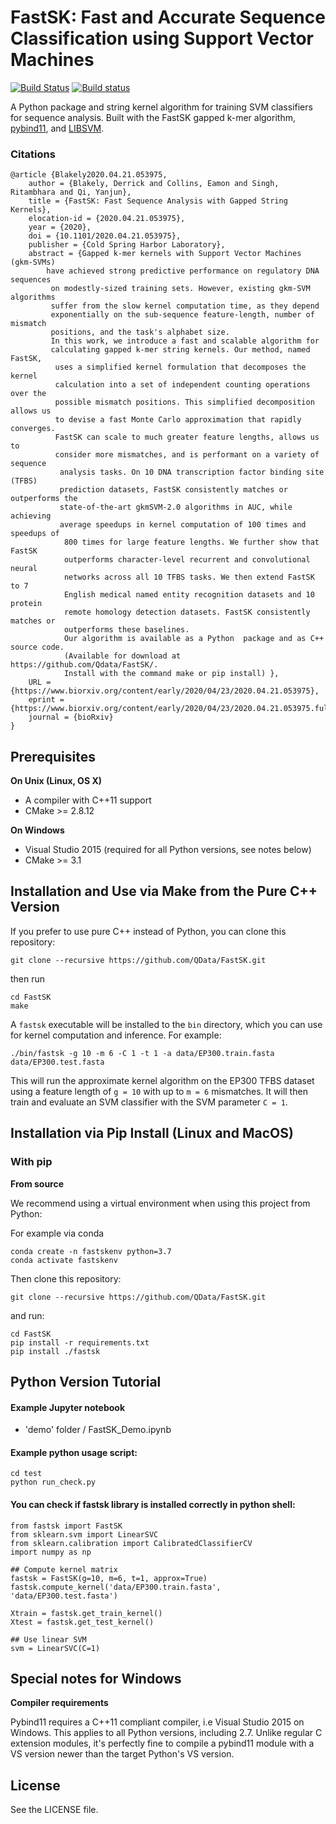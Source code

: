 # FastSK: Fast and Accurate Sequence Classification using Support Vector Machines

[![Build Status](https://travis-ci.com/QData/FastSK.svg?branch=master)](https://travis-ci.com/QData/FastSK)
[![Build status](https://ci.appveyor.com/api/projects/status/57nnxfm4subeug43/branch/master?svg=true)](https://ci.appveyor.com/project/dean0x7d/cmake-example/branch/master)

A Python package and string kernel algorithm for training SVM classifiers for sequence analysis. Built with the FastSK gapped k-mer algorithm, [pybind11](https://github.com/pybind/pybind11), and [LIBSVM](https://github.com/cjlin1/libsvm).

### Citations

```
@article {Blakely2020.04.21.053975,
	author = {Blakely, Derrick and Collins, Eamon and Singh, Ritambhara and Qi, Yanjun},
	title = {FastSK: Fast Sequence Analysis with Gapped String Kernels},
	elocation-id = {2020.04.21.053975},
	year = {2020},
	doi = {10.1101/2020.04.21.053975},
	publisher = {Cold Spring Harbor Laboratory},
	abstract = {Gapped k-mer kernels with Support Vector Machines (gkm-SVMs) 
		have achieved strong predictive performance on regulatory DNA sequences
		 on modestly-sized training sets. However, existing gkm-SVM algorithms 
		 suffer from the slow kernel computation time, as they depend 
		 exponentially on the sub-sequence feature-length, number of mismatch 
		 positions, and the task's alphabet size. 
		 In this work, we introduce a fast and scalable algorithm for 
		 calculating gapped k-mer string kernels. Our method, named FastSK,
		  uses a simplified kernel formulation that decomposes the kernel 
		  calculation into a set of independent counting operations over the 
		  possible mismatch positions. This simplified decomposition allows us 
		  to devise a fast Monte Carlo approximation that rapidly converges. 
		  FastSK can scale to much greater feature lengths, allows us to 
		  consider more mismatches, and is performant on a variety of sequence
		   analysis tasks. On 10 DNA transcription factor binding site (TFBS) 
		   prediction datasets, FastSK consistently matches or outperforms the 
		   state-of-the-art gkmSVM-2.0 algorithms in AUC, while achieving 
		   average speedups in kernel computation of 100 times and speedups of
		    800 times for large feature lengths. We further show that FastSK 
		    outperforms character-level recurrent and convolutional neural 
		    networks across all 10 TFBS tasks. We then extend FastSK to 7 
		    English medical named entity recognition datasets and 10 protein 
		    remote homology detection datasets. FastSK consistently matches or 
		    outperforms these baselines. 
		    Our algorithm is available as a Python  package and as C++ source code. 
		    (Available for download at https://github.com/Qdata/FastSK/. 
		    Install with the command make or pip install) },
	URL = {https://www.biorxiv.org/content/early/2020/04/23/2020.04.21.053975},
	eprint = {https://www.biorxiv.org/content/early/2020/04/23/2020.04.21.053975.full.pdf},
	journal = {bioRxiv}
}
```


## Prerequisites

**On Unix (Linux, OS X)**

* A compiler with C++11 support
* CMake >= 2.8.12

**On Windows**

* Visual Studio 2015 (required for all Python versions, see notes below)
* CMake >= 3.1


## Installation and Use via Make from the Pure C++ Version
If you prefer to use pure C++ instead of Python, you can clone this repository:
```
git clone --recursive https://github.com/QData/FastSK.git
```
then run
```
cd FastSK
make
```
A `fastsk` executable will be installed to the `bin` directory, which you can use for kernel computation and inference. For example:
```
./bin/fastsk -g 10 -m 6 -C 1 -t 1 -a data/EP300.train.fasta data/EP300.test.fasta
```
This will run the approximate kernel algorithm on the EP300 TFBS dataset using a feature length of `g = 10` with up to `m = 6` mismatches. It will then train and evaluate an SVM classifier with the SVM parameter `C = 1`.




## Installation via Pip Install (Linux and MacOS)

### With pip

**From source**

We recommend using a virtual environment when using this project from Python:

For example via conda 
```
conda create -n fastskenv python=3.7
conda activate fastskenv
```

Then clone this repository:
```
git clone --recursive https://github.com/QData/FastSK.git
```
and run:

```
cd FastSK
pip install -r requirements.txt
pip install ./fastsk
```


## Python Version Tutorial

#### Example Jupyter notebook  
- 'demo' folder / FastSK_Demo.ipynb

#### Example python usage script:
```
cd test
python run_check.py 
```

#### You can check if fastsk library is installed correctly in python shell:

```
from fastsk import FastSK
from sklearn.svm import LinearSVC
from sklearn.calibration import CalibratedClassifierCV
import numpy as np

## Compute kernel matrix
fastsk = FastSK(g=10, m=6, t=1, approx=True)
fastsk.compute_kernel('data/EP300.train.fasta', 'data/EP300.test.fasta')

Xtrain = fastsk.get_train_kernel()
Xtest = fastsk.get_test_kernel()

## Use linear SVM
svm = LinearSVC(C=1)
```

## Special notes for Windows
**Compiler requirements**

Pybind11 requires a C++11 compliant compiler, i.e Visual Studio 2015 on Windows.
This applies to all Python versions, including 2.7. Unlike regular C extension
modules, it's perfectly fine to compile a pybind11 module with a VS version newer
than the target Python's VS version.

## License
See the LICENSE file.
